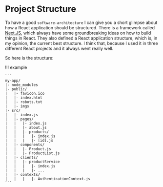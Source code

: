 # Project Structure

To have a good `software-architecture` I can give you a short glimpse about how a React application should be structured.
There is a framework called [Next.JS](https://nextjs.org/), which always have some groundbreaking ideas on how to build things in React.
They also defined a React application structure, which is, in my opinion, the current best structure.
I think that, because I used it in three different React projects and it always went really well.

So here is the structure:

!!! example

    ```
    my-app/
    |- node_modules
    |- public/
    |   |- favicon.ico
    |   |- index.html
    |   |- robots.txt
    |   |- imgs
    |- src/
    |   |- index.js
    |   |- pages/
    |   |   |- index.js
    |   |   |- about.js
    |   |   |- products/
    |   |   |   |- index.js
    |   |   |   |- [id].js
    |   |- components/
    |   |   |- Product.js
    |   |   |- ProductList.js
    |   |- clients/
    |   |   |- productService
    |   |   |   |- index.js
    |   |   |   |- ...
    |   |- contexts/
    |   |   |   |- AuthenticationContext.js
    ```
